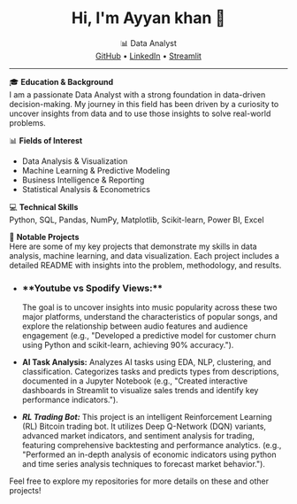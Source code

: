 <h1 align="center">Hi, I'm Ayyan khan 👋</h1>
<p align="center">
  📊 Data Analyst <br>
  <a href="https://github.com/Ayyankhan101">GitHub</a> • 
  <a href="https://www.linkedin.com/in/muhammad-ayyan-khan-1a449129a">LinkedIn</a> • 
  <a href="https://share.streamlit.io/user/ayyankhan101">Streamlit</a>
</p>

---

🎓 **Education & Background**  
I am a passionate Data Analyst with a strong foundation in data-driven decision-making. My journey in this field has been driven by a curiosity to uncover insights from data and to use those insights to solve real-world problems.

📊 **Fields of Interest**  
- Data Analysis & Visualization 
- Machine Learning & Predictive Modeling
- Business Intelligence & Reporting
- Statistical Analysis & Econometrics

💻 **Technical Skills**  
Python, SQL, Pandas, NumPy, Matplotlib, Scikit-learn, Power BI, Excel

🧪 **Notable Projects**  
Here are some of my key projects that demonstrate my skills in data analysis, machine learning, and data visualization. Each project includes a detailed README with insights into the problem, methodology, and results.

-   <h3>**Youtube vs Spodify Views:**</h3> The goal is to uncover insights into music popularity across these two major platforms, understand the characteristics of popular songs, and explore the relationship between audio features and audience engagement (e.g., "Developed a predictive model for customer churn using Python and scikit-learn, achieving 90% accuracy.").
    
-   **AI Task Analysis:** Analyzes AI tasks using EDA, NLP, clustering, and classification. Categorizes tasks and predicts types from descriptions, documented in a Jupyter Notebook  (e.g., "Created interactive dashboards in Streamlit to visualize sales trends and identify key performance indicators.").
   
-   ***RL Trading Bot:*** This project is an intelligent Reinforcement Learning (RL) Bitcoin trading bot. It utilizes Deep Q-Network (DQN) variants, advanced market indicators, and sentiment analysis for trading, featuring comprehensive backtesting and performance analytics.  (e.g., "Performed an in-depth analysis of economic indicators using python and time series analysis techniques to forecast market behavior.").

Feel free to explore my repositories for more details on these and other projects!
